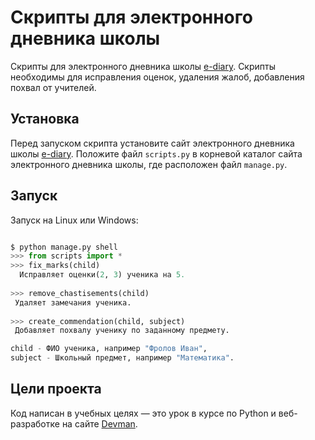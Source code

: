 # Скрипты для электронного дневника школы

Скрипты для электронного дневника школы [e-diary](https://github.com/timerminator/e-diary). Скрипты необходимы для исправления оценок, удаления жалоб, добавления похвал от учителей. 

## Установка

Перед запуском скрипта установите сайт электронного дневника школы [e-diary](https://github.com/timerminator/e-diary). Положите файл `scripts.py` в корневой каталог сайта электронного дневника школы, где расположен файл `manage.py`.

## Запуск

Запуск на Linux или Windows:

```python

$ python manage.py shell
>>> from scripts import *
>>> fix_marks(child)
  Исправляет оценки(2, 3) ученика на 5.
  
>>> remove_chastisements(child)
 Удаляет замечания ученика.
 
>>> create_commendation(child, subject)
 Добавляет похвалу ученику по заданному предмету.

child - ФИО ученика, например "Фролов Иван",
subject - Школьный предмет, например "Математика".

```

## Цели проекта

Код написан в учебных целях — это урок в курсе по Python и веб-разработке на сайте [Devman](https://dvmn.org).
